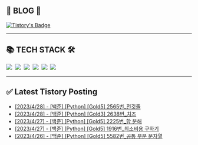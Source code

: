 
<div class='blog' align='left'>
  <h2> 📖 BLOG 📖 </h2>

[![Tistory's Badge](https://github-readme-tistory-card.vercel.app/api/badge?name=준성`s블로그&theme=kakao)](https://dev-wnstjd.tistory.com)

</div>
<hr>
<div class='tech-stack' align='left'>
  <h2> 📚 TECH STACK 🛠 </h2>
  <span stye="">
  <img src="https://img.shields.io/badge/python-3776AB?style=for-the-badge&logo=python&logoColor=white">&nbsp
  <img src="https://img.shields.io/badge/node.js-339933?style=for-the-badge&logo=Node.js&logoColor=white">&nbsp
  <img src="https://img.shields.io/badge/mysql-4479A1?style=for-the-badge&logo=mysql&logoColor=white">&nbsp
  <img src="https://img.shields.io/badge/github-181717?style=for-the-badge&logo=github&logoColor=white">&nbsp
  <img src="https://img.shields.io/badge/javascript-F7DF1E?style=for-the-badge&logo=javascript&logoColor=black">&nbsp
  <img src="https://img.shields.io/badge/amazonaws-232F3E?style=for-the-badge&logo=amazonaws&logoColor=white">&nbsp
  </span>
<hr>

## ✅ Latest Tistory Posting<div class=blog-post text-align='left'>
 - [[2023/4/28] - [백준] [Python] [Gold5] 2565번_전깃줄](https://dev-wnstjd.tistory.com/409)
 - [[2023/4/28] - [백준] [Python] [Gold3] 2638번_치즈](https://dev-wnstjd.tistory.com/408)
 - [[2023/4/27] - [백준] [Python] [Gold5] 2225번_합 분해](https://dev-wnstjd.tistory.com/407)
 - [[2023/4/27] - [백준] [Python] [Gold5] 1916번_최소비용 구하기](https://dev-wnstjd.tistory.com/406)
 - [[2023/4/26] - [백준] [Python] [Gold5] 5582번_공통 부분 문자열](https://dev-wnstjd.tistory.com/405)

</div>
</div>

